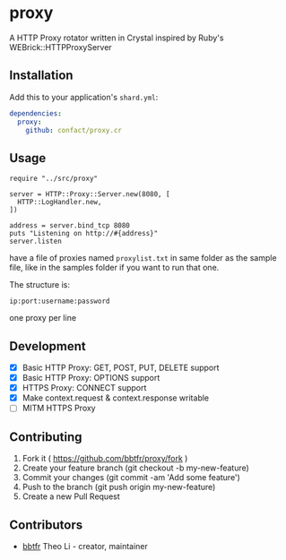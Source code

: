 # proxy

A HTTP Proxy rotator written in Crystal inspired by Ruby's WEBrick::HTTPProxyServer

## Installation

Add this to your application's `shard.yml`:

```yaml
dependencies:
  proxy:
    github: confact/proxy.cr
```

## Usage

```crystal
require "../src/proxy"

server = HTTP::Proxy::Server.new(8080, [
  HTTP::LogHandler.new,
])

address = server.bind_tcp 8080
puts "Listening on http://#{address}"
server.listen
```

have a file of proxies named `proxylist.txt` in same folder as the sample file, like in the samples folder if you want to run that one.

The structure is:
```
ip:port:username:password
```
one proxy per line

## Development

* [x] Basic HTTP Proxy: GET, POST, PUT, DELETE support
* [x] Basic HTTP Proxy: OPTIONS support
* [X] HTTPS Proxy: CONNECT support
* [x] Make context.request & context.response writable
* [ ] MITM HTTPS Proxy

## Contributing

1. Fork it ( https://github.com/bbtfr/proxy/fork )
2. Create your feature branch (git checkout -b my-new-feature)
3. Commit your changes (git commit -am 'Add some feature')
4. Push to the branch (git push origin my-new-feature)
5. Create a new Pull Request

## Contributors

- [bbtfr](https://github.com/bbtfr) Theo Li - creator, maintainer
